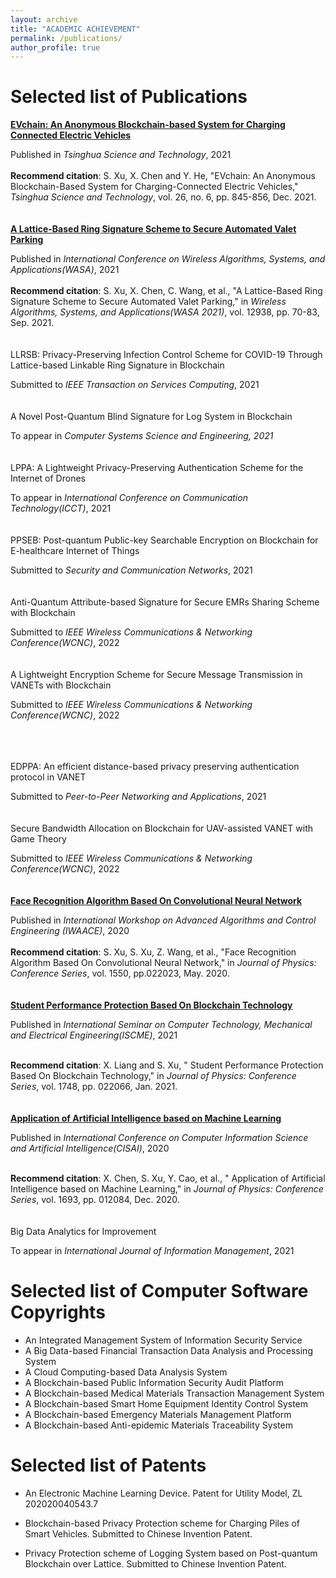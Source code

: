 ```yaml
---
layout: archive
title: "ACADEMIC ACHIEVEMENT"
permalink: /publications/
author_profile: true
---
```


Selected list of Publications
======

[**EVchain: An Anonymous Blockchain-based System for Charging Connected Electric Vehicles**](https://ieeexplore.ieee.org/stamp/stamp.jsp?tp=&arnumber=9449329) 


Published in *Tsinghua Science and Technology*, 2021  
<br>
**Recommend citation**: S. Xu, X. Chen and Y. He, "EVchain: An Anonymous Blockchain-Based System for Charging-Connected Electric Vehicles," *Tsinghua Science and Technology*, vol. 26, no. 6, pp. 845-856, Dec. 2021.
<br><br><br>
[**A Lattice-Based Ring Signature Scheme to Secure Automated Valet Parking**](https://link.springer.com/chapter/10.1007%2F978-3-030-86130-8_6)  

Published in *International Conference on Wireless Algorithms, Systems, and Applications(WASA)*, 2021  
<br>
**Recommend citation**: S. Xu, X. Chen, C. Wang, et al., "A Lattice-Based Ring Signature Scheme to Secure Automated Valet Parking," in *Wireless Algorithms, Systems, and Applications(WASA 2021)*, vol. 12938, pp. 70-83, Sep. 2021.
<br><br><br>
LLRSB: Privacy-Preserving Infection Control Scheme for COVID-19 Through Lattice-based Linkable Ring Signature in Blockchain

Submitted to *IEEE Transaction on Services Computing*, 2021
<br><br><br>
A Novel Post-Quantum Blind Signature for Log System in Blockchain

To appear in *Computer Systems Science and Engineering, 2021*
<br><br><br>
LPPA: A Lightweight Privacy-Preserving Authentication Scheme for the Internet of Drones  

To appear in *International Conference on Communication Technology(ICCT)*, 2021
<br><br><br>
PPSEB: Post-quantum Public-key Searchable Encryption on Blockchain for E-healthcare Internet of Things  

Submitted to *Security and Communication Networks*, 2021
<br><br><br>
Anti-Quantum Attribute-based Signature for Secure EMRs Sharing Scheme with Blockchain  

Submitted to *IEEE Wireless Communications & Networking Conference(WCNC)*, 2022
<br><br><br>
A Lightweight Encryption Scheme for Secure Message Transmission in VANETs with Blockchain

Submitted to *IEEE Wireless Communications & Networking Conference(WCNC)*, 2022

<br><br><br>
EDPPA: An efficient distance-based privacy preserving authentication protocol in VANET  

Submitted to *Peer-to-Peer Networking and Applications*, 2021
<br><br><br>
Secure Bandwidth Allocation on Blockchain for UAV-assisted VANET with Game Theory  

Submitted to *IEEE Wireless Communications & Networking Conference(WCNC)*, 2022
<br><br><br>
[**Face Recognition Algorithm Based On Convolutional Neural Network**](https://iopscience.iop.org/article/10.1088/1742-6596/1550/2/022023/pdf)  

Published in *International Workshop on Advanced Algorithms and Control Engineering (IWAACE)*, 2020  
<br>
**Recommend citation**: S. Xu, S. Xu, Z. Wang, et al., "Face Recognition Algorithm Based On Convolutional Neural Network," in *Journal of Physics: Conference Series*, vol. 1550, pp.022023, May. 2020.
<br><br><br>
[**Student Performance Protection Based On Blockchain Technology**](https://iopscience.iop.org/article/10.1088/1742-6596/1748/2/022006/pdf)  

Published in *International Seminar on Computer Technology, Mechanical and Electrical Engineering(ISCME)*, 2021
<br><br>

**Recommend citation**: X. Liang and S. Xu, " Student Performance Protection Based On Blockchain Technology," in *Journal of Physics: Conference Series*, vol. 1748, pp. 022066, Jan. 2021.
<br><br><br>
[**Application of Artificial Intelligence based on Machine Learning**](https://iopscience.iop.org/article/10.1088/1742-6596/1693/1/012084/pdf)  

Published in *International Conference on Computer Information Science and Artificial Intelligence(CISAI)*, 2020  
<br>

**Recommend citation**: X. Chen, S. Xu, Y. Cao, et al., " Application of Artificial Intelligence based on Machine Learning," in *Journal of Physics: Conference Series*, vol. 1693, pp. 012084, Dec. 2020.
<br><br><br>
Big Data Analytics for Improvement  

To appear in *International Journal of Information Management*, 2021


Selected list of Computer Software Copyrights
======

* An Integrated Management System of Information Security Service
* A Big Data-based Financial Transaction Data Analysis and Processing System
* A Cloud Computing-based Data Analysis System
* A Blockchain-based Public Information Security Audit Platform
* A Blockchain-based Medical Materials Transaction Management System
* A Blockchain-based Smart Home Equipment Identity Control System
* A Blockchain-based Emergency Materials Management Platform
* A Blockchain-based Anti-epidemic Materials Traceability System

  
  
Selected list of Patents
======
  * An Electronic Machine Learning Device. Patent for Utility Model, ZL 202020040543.7

  * Blockchain-based Privacy Protection scheme for Charging Piles of Smart Vehicles. Submitted to Chinese Invention Patent.

  * Privacy Protection scheme of Logging System based on Post-quantum Blockchain over Lattice. Submitted to Chinese Invention Patent.




